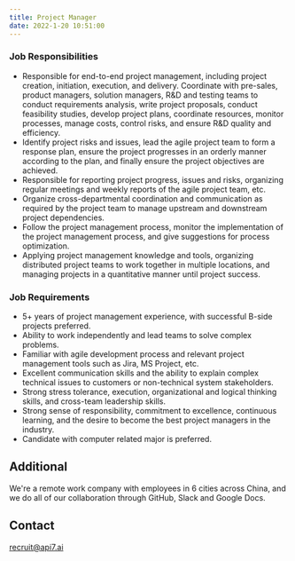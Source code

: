 ```yaml
---
title: Project Manager
date: 2022-1-20 10:51:00
---
```


### Job Responsibilities

- Responsible for end-to-end project management, including project creation, initiation, execution, and delivery. Coordinate with pre-sales, product managers, solution managers, R&D and testing teams to conduct requirements analysis, write project proposals, conduct feasibility studies, develop project plans, coordinate resources, monitor processes, manage costs, control risks, and ensure R&D quality and efficiency.​
- Identify project risks and issues, lead the agile project team to form a response plan, ensure the project progresses in an orderly manner according to the plan, and finally ensure the project objectives are achieved.​
- Responsible for reporting project progress, issues and risks, organizing regular meetings and weekly reports of the agile project team, etc.​
- Organize cross-departmental coordination and communication as required by the project team to manage upstream and downstream project dependencies.​
- Follow the project management process, monitor the implementation of the project management process, and give suggestions for process optimization.​
- Applying project management knowledge and tools, organizing distributed project teams to work together in multiple locations, and managing projects in a quantitative manner until project success.​

### Job Requirements

- 5+ years of project management experience, with successful B-side projects preferred.​
- Ability to work independently and lead teams to solve complex problems.​
- Familiar with agile development process and relevant project management tools such as Jira, MS Project, etc.​
- Excellent communication skills and the ability to explain complex technical issues to customers or non-technical system stakeholders.​
- Strong stress tolerance, execution, organizational and logical thinking skills, and cross-team leadership skills.​
- Strong sense of responsibility, commitment to excellence, continuous learning, and the desire to become the best project managers in the industry.​
- Candidate with computer related major is preferred.​

## Additional

We're a remote work company with employees in 6 cities across China, and we do all of our collaboration through GitHub, Slack and Google Docs.

## Contact

[recruit@api7.ai](mailto:recruit@api7.ai)

